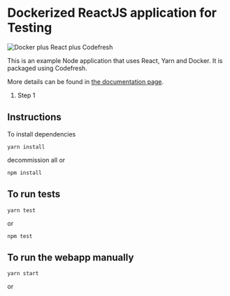 # Dockerized ReactJS application for Testing

![Docker plus React plus Codefresh](docker-reactjs-codefresh.jpg)

This is an example Node application that uses React, Yarn and Docker.
It is packaged using Codefresh.

More details can be found in [the documentation page](https://codefresh.io/docs/docs/learn-by-example/nodejs/react/).

1. Step 1

## Instructions

To install dependencies 

```
yarn install 
```
decommission all
or

```
npm install 
```

## To run tests

```
yarn test 
```

or

```
npm test 
```

## To run the webapp manually

```
yarn start 
```

or

